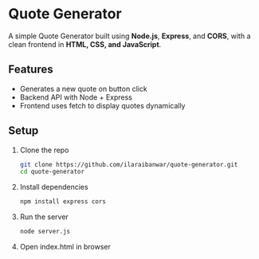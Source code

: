 #  Quote Generator

A simple Quote Generator built using **Node.js**, **Express**, and **CORS**, with a clean frontend in **HTML, CSS, and JavaScript**.

##  Features
- Generates a new quote on button click  
- Backend API with Node + Express  
- Frontend uses fetch to display quotes dynamically  

##  Setup
1. Clone the repo  
   ```bash
   git clone https://github.com/ilaraibanwar/quote-generator.git
   cd quote-generator
2. Install dependencies
   ```bash
   npm install express cors
4. Run the server
   ```bash
   node server.js
6. Open index.html in browser
